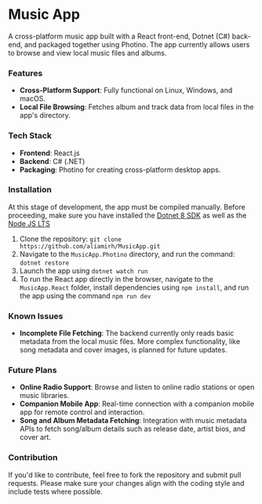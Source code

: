 # Music App

A cross-platform music app built with a React front-end, Dotnet (C#) back-end, and packaged together using Photino. The app currently allows users to browse and view local music files and albums.

### Features

- **Cross-Platform Support**: Fully functional on Linux, Windows, and macOS.
- **Local File Browsing**: Fetches album and track data from local files in the app's directory.

### Tech Stack

- **Frontend**: React.js
- **Backend**: C# (.NET)
- **Packaging**: Photino for creating cross-platform desktop apps.

### Installation

At this stage of development, the app must be compiled manually. Before proceeding, make sure you have installed the [Dotnet 8 SDK](https://dotnet.microsoft.com/en-us/download/dotnet/8.0) as well as the [Node JS LTS](https://nodejs.org/en/download)

1.  Clone the repository: `git clone https://github.com/aliamirh/MusicApp.git`
2.  Navigate to the `MusicApp.Photino` directory, and run the command: `dotnet restore`
3.  Launch the app using `dotnet watch run`
4.  To run the React app directly in the browser, navigate to the `MusicApp.React` folder, install dependencies using `npm install`, and run the app using the command `npm run dev`

### Known Issues

- **Incomplete File Fetching**: The backend currently only reads basic metadata from the local music files. More complex functionality, like song metadata and cover images, is planned for future updates.

### Future Plans

- **Online Radio Support**: Browse and listen to online radio stations or open music libraries.
- **Companion Mobile App**: Real-time connection with a companion mobile app for remote control and interaction.
- **Song and Album Metadata Fetching**: Integration with music metadata APIs to fetch song/album details such as release date, artist bios, and cover art.

### Contribution

If you'd like to contribute, feel free to fork the repository and submit pull requests. Please make sure your changes align with the coding style and include tests where possible.